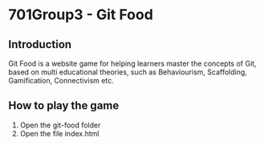 # 701Group3 - Git Food

## Introduction
Git Food is a website game for helping learners master the concepts of Git, based on multi educational theories, such as Behaviourism, Scaffolding, Gamification, Connectivism etc.

## How to play the game
1. Open the git-food folder
2. Open the file index.html